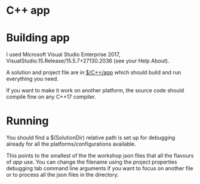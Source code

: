 # C++ app

# Building app

I used Microsoft Visual Studio Enterprise 2017, VisualStudio.15.Release/15.5.7+27130.2036 (see your Help About).

A solution and project file are in [$/C++/app](/C++/app) which should build and run everything you need.

If you want to make it work on another platform, the source code should compile fine on any C++17 compiler.

# Running

You should find a $(SolutionDir) relative path is set up for debugging already for all the platforms/configurations available.

This points to the smallest of the the workshop json files that all the flavours of *app* use. You can change the filename using the project properties debugging tab command line arguments if you want to focus on another file or to process all the json files in the directory.
